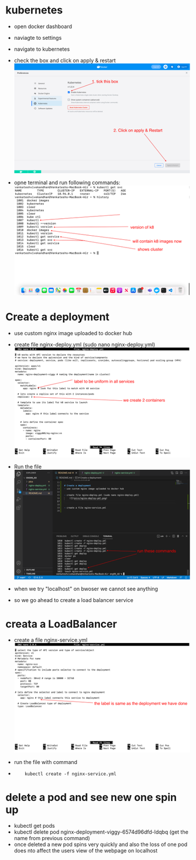 # kubernetes

- open docker dashboard
- naviagte to settings
- navigate to kubernetes
- check the box and click on apply & restart
    ![](pics/setup.png)

- opne terminal and run following commands:
    ![](pics/cmd.png)

# Create a deployment
- use custom nginx image uploaded to docker hub

- create file nginx-deploy.yml (sudo nano nginx-deploy.yml)
    ![](pics/nginx-deploy-yml.png)
- Run the file
    ![](pics/run-deploy.png)

- when we try "localhost" on bwoser we cannot see anything
- so we go ahead to create a load balancer service

# creata a LoadBalancer

- create a file nginx-service.yml
    ![](pics/nginx-service-yml.png)

- run the file with command
-         kubectl create -f nginx-service.yml

# delete a pod and see new one spin up
-   kubectl get pods
-   kubectl delete pod nginx-deployment-viggy-6574d96dfd-ldqbq     (get the name from previous command)
- once deleted a new pod spins very quickly and also the loss of one pod does nto affect the users view of the webpage on localhost
